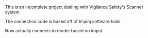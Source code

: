 This is an incomplete project dealing with Vigilance Safety's Scanner system

The connection code is based off of Impinj software tools

Now actually connects to reader based on imput 